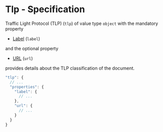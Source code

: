 # Tlp - Specification

Traffic Light Protocol (TLP) (`tlp`) of value type `object` with the mandatory property

* [Label](document/distribution/tlp/label-spec.en.md) (`label`)

and the optional property

* [URL](document/distribution/tlp/url-spec.en.md) (`url`)

provides details about the TLP classification of the document.

```javascript
"tlp": {
  // ...
  "properties": {
    "label": {
      // ...
    },
    "url": {
      // ...
    }
  }
}
```
